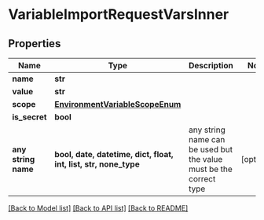 # VariableImportRequestVarsInner


## Properties
Name | Type | Description | Notes
------------ | ------------- | ------------- | -------------
**name** | **str** |  | 
**value** | **str** |  | 
**scope** | [**EnvironmentVariableScopeEnum**](EnvironmentVariableScopeEnum.md) |  | 
**is_secret** | **bool** |  | 
**any string name** | **bool, date, datetime, dict, float, int, list, str, none_type** | any string name can be used but the value must be the correct type | [optional]

[[Back to Model list]](../README.md#documentation-for-models) [[Back to API list]](../README.md#documentation-for-api-endpoints) [[Back to README]](../README.md)


